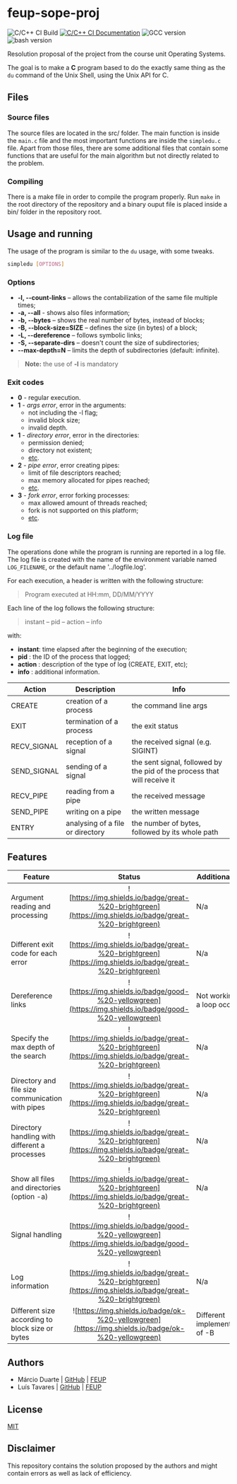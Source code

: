 # feup-sope-proj

![C/C++ CI Build](https://github.com/ctrlMarcio/feup-sope-proj/workflows/C/C++%20CI%20Build/badge.svg) [![C/C++ CI Documentation](https://github.com/ctrlMarcio/feup-sope-proj/workflows/C/C++%20CI%20Documentation/badge.svg)](https://ctrlmarcio.github.io/feup-sope-proj/) ![GCC version](https://img.shields.io/badge/gcc-7.4.0-green) ![bash version](https://img.shields.io/badge/bash-4.4.19-lightgrey)

Resolution proposal of the project from the course unit Operating Systems.

The goal is to make a **C** program based to do the exactly same thing as the `du` command of the Unix Shell, using the Unix API for C.

## Files

### Source files

The source files are located in the src/ folder. The main function is inside the `main.c` file and the most important functions are inside the `simpledu.c` file. Apart from those files, there are some additional files that contain some functions that are useful for the main algorithm but not directly related to the problem.

### Compiling

There is a make file in order to compile the program properly. Run `make` in the root directory of the repository and a binary ouput file is placed inside a bin/ folder in the repository root.

## Usage and running

The usage of the program is similar to the `du` usage, with some tweaks.
```bash
simpledu [OPTIONS]
```

### Options

* **-l, --count-links** – allows the contabilization of the same file multiple times;
* **-a, --all** - shows also files information;
* **-b, --bytes** – shows the real number of bytes, instead of blocks;
* **-B, --block-size=SIZE** – defines the size (in bytes) of a block;
* **-L, --dereference** – follows symbolic links;
* **-S, --separate-dirs** – doesn't count the size of subdirectories;
* **--max-depth=N** – limits the depth of subdirectories (default: infinite).

>**Note:** the use of **-l** is mandatory

### Exit codes

* **0** - regular execution.
* **1** - _args error_, error in the arguments:
  * not including the -l flag;
  * invalid block size;
  * invalid depth.
* **1** - _directory error_, error in the directories:
  * permission denied;
  * directory not existent;
  * [etc](http://man7.org/linux/man-pages/man3/opendir.3.html).
* **2** - _pipe error_, error creating pipes:
  * limit of file descriptors reached;
  * max memory allocated for pipes reached;
  * [etc](http://man7.org/linux/man-pages/man2/pipe.2.html).
* **3** - _fork error_, error forking processes:
  * max allowed amount of threads reached;
  * fork is not supported on this platform;
  * [etc](http://man7.org/linux/man-pages/man2/fork.2.html).

### Log file

The operations done while the program is running are reported in a log file. The log file is created with the name of the environment variable named `LOG_FILENAME`, or the default name '../logfile.log'.

For each execution, a header is written with the following structure:
> Program executed at HH:mm, DD/MM/YYYY

Each line of the log follows the following structure:
> instant – pid – action – info

with:

* **instant**: time elapsed after the beginning of the execution;
* **pid**    : the ID of the process that logged;
* **action** : description of the type of log (CREATE, EXIT, etc);
* **info**   : additional information.

| **Action**  | Description                      | **Info**                                                     |
| ----------- | -------------------------------- | ------------------------------------------------------------ |
| CREATE      | creation of a process            | the command line args                                        |
| EXIT        | termination of a process         | the exit status                                              |
| RECV_SIGNAL | reception of a signal            | the received signal (e.g. SIGINT)                            |
| SEND_SIGNAL | sending of a signal              | the sent signal, followed by the pid of the process that will receive it |
| RECV_PIPE   | reading from a pipe              | the received message                                         |
| SEND_PIPE   | writing on a pipe                | the written message                                          |
| ENTRY       | analysing of a file or directory | the number of bytes, followed by its whole path              |

## Features

| **Feature** | Status | Additional info |
| -------------- | :--------: |------------|
| Argument reading and processing | ![https://img.shields.io/badge/great-%20-brightgreen](https://img.shields.io/badge/great-%20-brightgreen)| N/a |
| Different exit code for each error | ![https://img.shields.io/badge/great-%20-brightgreen](https://img.shields.io/badge/great-%20-brightgreen) | N/a |
| Dereference links | ![https://img.shields.io/badge/good-%20-yellowgreen](https://img.shields.io/badge/good-%20-yellowgreen) | Not working if a loop occurs|
| Specify the max depth of the search| ![https://img.shields.io/badge/great-%20-brightgreen](https://img.shields.io/badge/great-%20-brightgreen) | N/a|
| Directory and file size communication with pipes| ![https://img.shields.io/badge/great-%20-brightgreen](https://img.shields.io/badge/great-%20-brightgreen) | N/a|
| Directory handling with different a processes | ![https://img.shields.io/badge/great-%20-brightgreen](https://img.shields.io/badge/great-%20-brightgreen) | N/a|
| Show all files and directories (option -a) | ![https://img.shields.io/badge/great-%20-brightgreen](https://img.shields.io/badge/great-%20-brightgreen) | N/a |
| Signal handling | ![https://img.shields.io/badge/good-%20-yellowgreen](https://img.shields.io/badge/good-%20-yellowgreen) | |
| Log information | ![https://img.shields.io/badge/great-%20-brightgreen](https://img.shields.io/badge/great-%20-brightgreen) |N/a|
| Different size according to block size or bytes | ![https://img.shields.io/badge/ok-%20-yellowgreen](https://img.shields.io/badge/ok-%20-yellowgreen) |Different implementation of -B|

## Authors

* Márcio Duarte | [GitHub](https://github.com/ctrlMarcio) | [FEUP](https://sigarra.up.pt/feup/pt/fest_geral.cursos_list?pv_num_unico=201909936)
* Luís Tavares | [GitHub](https://github.com/luist18)  | [FEUP](https://sigarra.up.pt/feup/pt/fest_geral.cursos_list?pv_num_unico=201809679)

## License

[MIT](https://opensource.org/licenses/MIT)

## Disclaimer

This repository contains the solution proposed by the authors and might contain errors as well as lack of efficiency.
